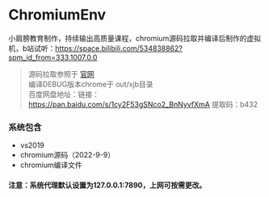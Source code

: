 # ChromiumEnv
小肩膀教育制作，持续输出高质量课程，chromium源码拉取并编译后制作的虚拟机，b站试听：https://space.bilibili.com/534838862?spm_id_from=333.1007.0.0
> 源码拉取参照于 [官网](https://chromium.googlesource.com/chromium/src/+/main/docs/windows_build_instructions.md)  
> 编译DEBUG版本chrome于 out/xjb目录  
> 百度网盘地址：链接：https://pan.baidu.com/s/1cy2F53gSNco2_BnNyvfXmA   提取码：b432  

### 系统包含
* vs2019  
* chromium源码（2022-9-9）
* chromium编译文件

#### 注意：系统代理默认设置为127.0.0.1:7890，上网可按需更改。

